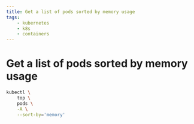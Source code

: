 ```yaml
---
title: Get a list of pods sorted by memory usage
tags:
    - kubernetes
    - k8s
    - containers
---
```


# Get a list of pods sorted by memory usage

~~~ bash
kubectl \
    top \
    pods \
    -A \
    --sort-by='memory'
~~~
